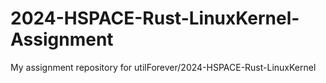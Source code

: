 # 2024-HSPACE-Rust-LinuxKernel-Assignment
My assignment repository for utilForever/2024-HSPACE-Rust-LinuxKernel
